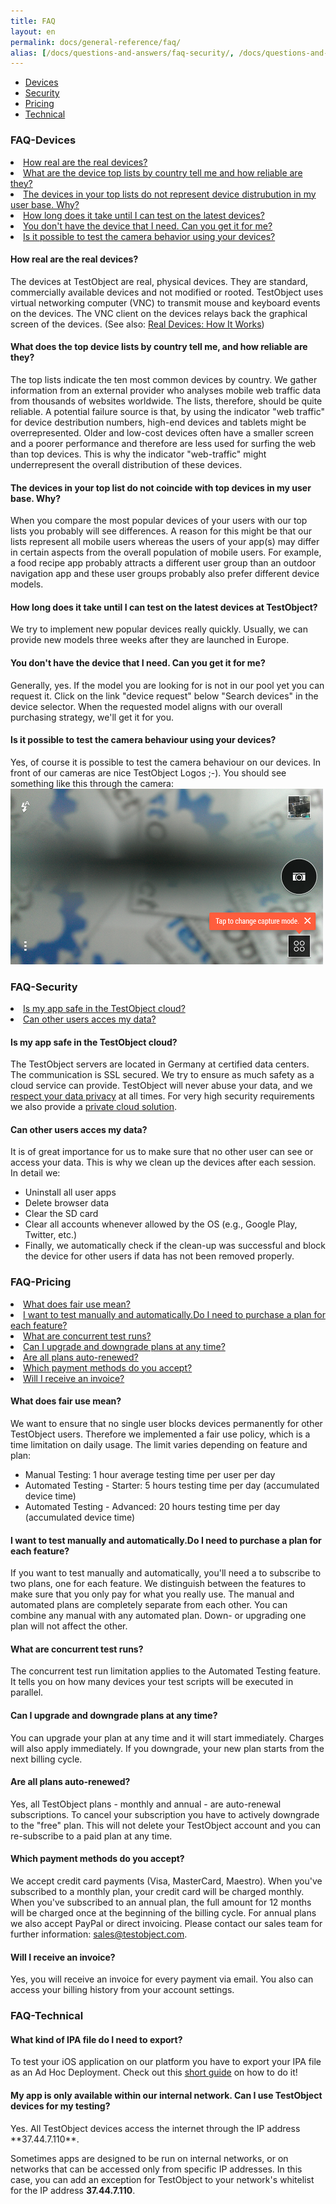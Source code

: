 ```yaml
---
title: FAQ
layout: en
permalink: docs/general-reference/faq/
alias: [/docs/questions-and-answers/faq-security/, /docs/questions-and-answers/faq-devices/, /docs/FAQ/]
---
```

<ul>
	<li> <a href="#FAQ-Devices">Devices</a> </li>
	<li> <a href="#FAQ-Security">Security</a> </li>
	<li> <a href="#FAQ-Pricing">Pricing</a> </li>
    <li> <a href="#FAQ-Technical">Technical</a></li>
</ul>

<h3 id="FAQ-Devices">FAQ-Devices</h3>

<li><a href="#are-real-devices-real">How real are the real devices?</a></li>
<li><a href="#top-lists-by-country">What are the device top lists by country tell me and how reliable are they?</a></li>
<li><a href="#anomaly-top-lists">The devices in your top lists do not represent device distrubution in my user base. Why?</a></li>
<li><a href="#latest-devices">How long does it take until I can test on the latest devices?</a></li>
<li><a href="#device-missing">You don't have the device that I need. Can you get it for me?</a></li>
<li><a href="#device-camera">Is it possible to test the camera behavior using your devices?</a></li>

<h4 id="are-real-devices-real">How real are the real devices?</h4>
The devices at TestObject are real, physical devices. They are standard, commercially available devices and not modified or rooted. TestObject uses virtual networking computer (VNC) to transmit mouse and keyboard events on the devices. The VNC client on the devices relays back the graphical screen of the devices. (See also: <a href="/docs/general-reference/devices/#real-devices-how-it-works" target="_blank">Real Devices: How It Works</a>)  

<h4 id="top-lists-by-country">What does the top device lists by country tell me, and how reliable are they?</h4>
The top lists indicate the ten most common devices by country. We gather information from an external provider who analyses mobile web traffic data from thousands of websites worldwide. The lists, therefore, should be quite reliable. A potential failure source is that, by using the indicator "web traffic" for device destribution numbers, high-end devices and tablets might be overrepresented. Older and low-cost devices often have a smaller screen and a poorer performance and therefore are less used for surfing the web than top devices. This is why the indicator "web-traffic" might underrepresent the overall distribution of these devices.

<h4 id="anomaly-top-lists">The devices in your top list do not coincide with top devices in my user base. Why?</h4>
When you compare the most popular devices of your users with our top lists you probably will see differences. A reason for this might be that our lists represent all mobile users whereas the users of your app(s) may differ in certain aspects from the overall population of mobile users. For example, a food recipe app probably attracts a different user group than an outdoor navigation app and these user groups probably also prefer different device models.

<h4 id="latest-devices">How long does it take until I can test on the latest devices at TestObject?</h4>
We try to implement new popular devices really quickly. Usually, we can provide new models three weeks after they are launched in Europe.

<h4 id="device-missing">You don't have the device that I need. Can you get it for me?</h4>
Generally, yes. If the model you are looking for is not in our pool yet you can request it. Click on the link "device request" below "Search devices" in the device selector. When the requested model aligns with our overall purchasing strategy, we'll get it for you.

<h4 id="device-camera">Is it possible to test the camera behaviour using your devices?</h4>
Yes, of course it is possible to test the camera behaviour on our devices. In front of our cameras are nice TestObject Logos ;-). You should see something like this through the camera:
<img class="center shadow" src="/img/faq/camera_view.png">

<h3 id="FAQ-Security">FAQ-Security</h3>
<li><a href="#data-privacy">Is my app safe in the TestObject cloud?</a></li>
<li><a href="#data-protection">Can other users acces my data?</a></li>

<h4 id="data-privacy">Is my app safe in the TestObject cloud?</h4>
The TestObject servers are located in Germany at certified data centers. The communication is SSL secured. We try to ensure as much safety as a cloud service can provide. TestObject will never abuse your data, and we <a href="http://testobject.com/privacy" target="_blank">respect your data privacy</a> at all times. For very high security requirements we also provide a <a href="http://testobject.com/enterprise" target="_blank">private cloud solution</a>.

<h4 id="data-protection">Can other users acces my data?</h4>
It is of great importance for us to make sure that no other user can see or access your data. This is why we clean up the devices after each session. In detail we:
<ul>
<li>Uninstall all user apps</li>
<li>Delete browser data</li>
<li>Clear the SD card</li>
<li>Clear all accounts whenever allowed by the OS (e.g., Google Play, Twitter, etc.)</li>
<li>Finally, we automatically check if the clean-up was successful and block the device for other users if data has not been removed properly.</li>
</ul>

<h3 id="FAQ-Pricing">FAQ-Pricing</h3>
<li><a href="#fair-use">What does fair use mean?</a></li>
<li><a href="#manual-auto">I want to test manually and automatically.Do I need to purchase a plan for each feature?</li>
<li><a href="#concurrent-run">What are concurrent test runs?</a></li>
<li><a href="#upgrade-policy">Can I upgrade and downgrade plans at any time?</a></li>
<li><a href="#auto-renewed">Are all plans auto-renewed?</a></li>
<li><a href="#payment-methods">Which payment methods do you accept?</a></li>
<li><a href="#invoice">Will I receive an invoice?</a></li>

<h4 id="fair-use">What does fair use mean?</h4>
We want to ensure that no single user blocks devices permanently for other TestObject users. Therefore we implemented a fair use policy, which is a time limitation on daily usage. The limit varies depending on feature and plan:
<ul>
<li>Manual Testing: 1 hour average testing time per user per day</li>
<li>Automated Testing - Starter: 5 hours testing time per day (accumulated device time)</li>
<li>Automated Testing - Advanced: 20 hours testing time per day (accumulated device time)</li>
</ul>

<h4 id="manual-auto">I want to test manually and automatically.Do I need to purchase a plan for each feature?</h4>
If you want to test manually and automatically, you'll need a to subscribe to two plans, one for each feature. We distinguish between the features to make sure that you only pay for what you really use. The manual and automated plans are completely separate from each other. You can combine any manual with any automated plan. Down- or upgrading one plan will not affect the other.</p>

<h4 id="concurrent-run">What are concurrent test runs?</h4>
The concurrent test run limitation applies to the Automated Testing feature. It tells you on how many devices your test scripts will be executed in parallel.

<h4 id="upgrade-policy">Can I upgrade and downgrade plans at any time?</h4>
You can upgrade your plan at any time and it will start immediately. Charges will also apply immediately. If you downgrade, your new plan starts from the next billing cycle.

<h4 id="auto-renewed">Are all plans auto-renewed?</h4>
Yes, all TestObject plans - monthly and annual - are auto-renewal subscriptions. To cancel your subscription you have to actively downgrade to the "free" plan. This will not delete your TestObject account and you can re-subscribe to a paid plan at any time.

<h4 id="payment-methods">Which payment methods do you accept?</h4>
We accept credit card payments (Visa, MasterCard, Maestro).
When you've subscribed to a monthly plan, your credit card will be charged monthly. When you've subscribed to an annual plan, the full amount for 12 months will be charged once at the beginning of the billing cycle.
For annual plans we also accept PayPal or direct invoicing. Please contact our sales team for further information: <a href="mailto:sales@testobject.com" style="vertical-align: baseline">sales@testobject.com</a>.

<h4 id="invoice">Will I receive an invoice?</h4>
Yes, you will receive an invoice for every payment via email. You also can access your billing history from your account settings.

<h3 id="FAQ-Technical">FAQ-Technical</h3>

<h4 id="export-ipa">What kind of IPA file do I need to export?</h4>
To test your iOS application on our platform you have to export your IPA file as an Ad Hoc Deployment. Check out this <a href="/docs/guides/creating-ipa/">short guide</a> on how to do it!

<h4 id="Whitelisting">My app is only available within our internal network. Can I use TestObject devices for my testing?</h4>
Yes. All TestObject devices access the internet through the IP address **37.44.7.110**.

Sometimes apps are designed to be run on internal networks, or on networks that can be accessed only from specific IP addresses. In this case, you can add an exception for TestObject to your network's whitelist for the IP address **37.44.7.110**.

<!-- <h4 id="permissions"></h4>
For Android
For iOS -->

